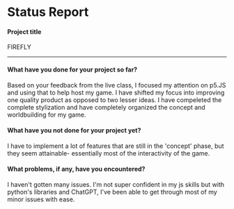 # Status Report

#### Project title

FIREFLY

***


#### What have you done for your project so far?

Based on your feedback from the live class, I focused my attention on p5.JS and using that to help host my game. I have shifted my focus into improving one quality product as opposed to two lesser ideas. I have compeleted the complete stylization and have completely organized the concept and worldbuilding for my game.

#### What have you not done for your project yet?

I have to implement a lot of features that are still in the 'concept' phase, but they seem attainable- essentially most of the interactivity of the game.

#### What problems, if any, have you encountered?

I haven't gotten many issues. I'm not super confident in my js skills but with python's libraries and ChatGPT, I've been able to get through most of my minor issues with ease.
